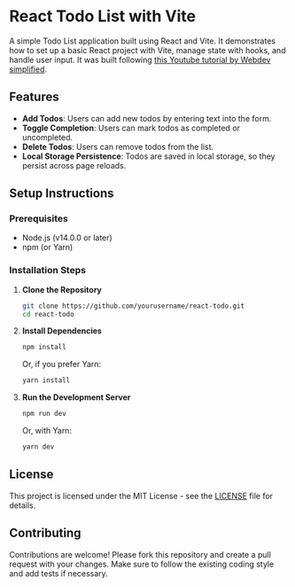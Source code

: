 # React Todo List with Vite

A simple Todo List application built using React and Vite. It demonstrates how to set up a basic React project with Vite, manage state with hooks, and handle user input.  It was built following [this Youtube tutorial by Webdev simplified](https://www.youtube.com/watch?v=Rh3tobg7hEo&t=68s).

## Features

- **Add Todos**: Users can add new todos by entering text into the form.
- **Toggle Completion**: Users can mark todos as completed or uncompleted.
- **Delete Todos**: Users can remove todos from the list.
- **Local Storage Persistence**: Todos are saved in local storage, so they persist across page reloads.

## Setup Instructions

### Prerequisites

- Node.js (v14.0.0 or later)
- npm (or Yarn)

### Installation Steps

1. **Clone the Repository**

   ```bash
   git clone https://github.com/yourusername/react-todo.git
   cd react-todo
   ```

2. **Install Dependencies**

   ```bash
   npm install
   ```

   Or, if you prefer Yarn:

   ```bash
   yarn install
   ```

3. **Run the Development Server**

   ```bash
   npm run dev
   ```

   Or, with Yarn:

   ```bash
   yarn dev
   ```

## License

This project is licensed under the MIT License - see the [LICENSE](LICENSE) file for details.

## Contributing

Contributions are welcome! Please fork this repository and create a pull request with your changes. Make sure to follow the existing coding style and add tests if necessary.
